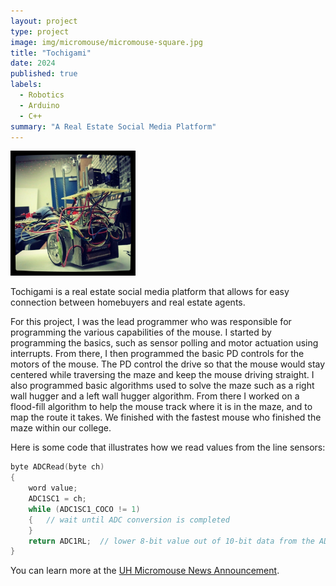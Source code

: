 ```yaml
---
layout: project
type: project
image: img/micromouse/micromouse-square.jpg
title: "Tochigami"
date: 2024
published: true
labels:
  - Robotics
  - Arduino
  - C++
summary: "A Real Estate Social Media Platform"
---
```


<div class="text-center p-4">
  <img width="200px" src="../img/micromouse/micromouse-robot.png" class="img-thumbnail" >
</div>

Tochigami is a real estate social media platform that allows for easy connection between homebuyers and real estate agents. 

For this project, I was the lead programmer who was responsible for programming the various capabilities of the mouse.  I started by programming the basics, such as sensor polling and motor actuation using interrupts.  From there, I then programmed the basic PD controls for the motors of the mouse.  The PD control the drive so that the mouse would stay centered while traversing the maze and keep the mouse driving straight.  I also programmed basic algorithms used to solve the maze such as a right wall hugger and a left wall hugger algorithm.  From there I worked on a flood-fill algorithm to help the mouse track where it is in the maze, and to map the route it takes.  We finished with the fastest mouse who finished the maze within our college.

Here is some code that illustrates how we read values from the line sensors:

```cpp
byte ADCRead(byte ch)
{
    word value;
    ADC1SC1 = ch;
    while (ADC1SC1_COCO != 1)
    {   // wait until ADC conversion is completed   
    }
    return ADC1RL;  // lower 8-bit value out of 10-bit data from the ADC
}
```

You can learn more at the [UH Micromouse News Announcement](https://manoa.hawaii.edu/news/article.php?aId=2857).
